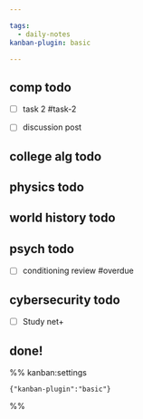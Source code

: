 ```yaml
---

tags:
  - daily-notes
kanban-plugin: basic

---
```


## comp todo

- [ ] task 2 #task-2
- [ ] discussion post


## college alg todo



## physics todo



## world history todo



## psych todo

- [ ] conditioning review #overdue


## cybersecurity todo

- [ ] Study net+


## done!





%% kanban:settings
```
{"kanban-plugin":"basic"}
```
%%